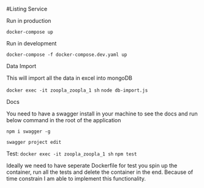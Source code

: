 #Listing Service


Run in production

```docker-compose up```

Run in development

```docker-compose -f docker-compose.dev.yaml up```

Data Import

This will import all the data in excel into mongoDB

```docker exec -it zoopla_zoopla_1 sh```
```node db-import.js```

Docs

You need to have a swagger install in your machine to see the docs and run below command in the root of the application

```npm i swagger -g```

```swagger project edit```


Test:
```docker exec -it zoopla_zoopla_1 sh```
```npm test```

Ideally we need to have seperate Dockerfile for test you spin up the container, run all the tests and delete the container in the end. Because of time constrain I am able to implement this functionality.

